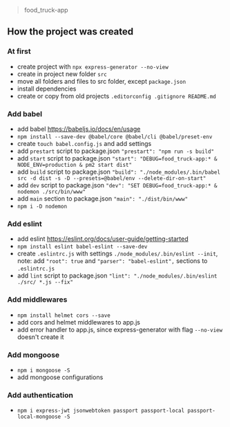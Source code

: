 > food_truck-app

## How the project was created

### At first

* create project with `npx express-generator --no-view`
* create in project new folder `src`
* move all folders and files to src folder, except `package.json`
* install dependencies
* create or copy from old projects `.editorconfig .gitignore README.md`

### Add babel

* add babel https://babeljs.io/docs/en/usage
* `npm install --save-dev @babel/core @babel/cli @babel/preset-env`
* create `touch babel.config.js` and add settings
* add `prestart` script to package.json `"prestart": "npm run -s build"`
* add `start` script to package.json `"start": "DEBUG=food_truck-app:* & NODE_ENV=production & pm2 start dist"`
* add `build` script to package.json `"build": "./node_modules/.bin/babel src -d dist -s -D --presets=@babel/env --delete-dir-on-start"`
* add `dev` script to package.json `"dev": "SET DEBUG=food_truck-app:* & nodemon ./src/bin/www"`
* add `main` section to package.json `"main": "./dist/bin/www"`
* `npm i -D nodemon`

### Add eslint

* add eslint https://eslint.org/docs/user-guide/getting-started
* `npm install eslint babel-eslint --save-dev`
* create `.eslintrc.js` with settings `./node_modules/.bin/eslint --init`, note: add `"root": true` and `"parser": "babel-eslint",` sections to `.eslintrc.js`
* add `lint` script to package.json `"lint": "./node_modules/.bin/eslint ./src/ *.js --fix"`


### Add middlewares

* `npm install helmet cors --save`
* add cors and helmet middlewares to app.js
* add error handler to app.js, since express-generator with flag `--no-view` doesn't create it

### Add mongoose

* `npm i mongoose -S`
* add mongoose configurations

### Add authentication

* `npm i express-jwt jsonwebtoken passport passport-local passport-local-mongoose -S`
